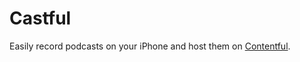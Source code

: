 # Castful

Easily record podcasts on your iPhone and host them on [Contentful][1].

[1]: https://www.contentful.com/
